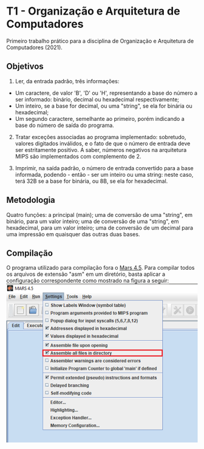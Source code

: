 # T1 - Organização e Arquitetura de Computadores 
Primeiro trabalho prático para a disciplina de Organização e Arquitetura de Computadores (2021).

## Objetivos
1. Ler, da entrada padrão, três informações:
* Um caractere, de valor 'B', 'D' ou 'H', representando a base do número a ser informado: binário, decimal ou hexadecimal respectivamente;
* Um inteiro, se a base for decimal, ou uma "string", se ela for binária ou hexadecimal;
* Um segundo caractere, semelhante ao primeiro, porém indicando a base do número de saída do programa.

2. Tratar exceções associadas ao programa implementado: sobretudo, valores digitados inválidos, e o fato de que o número de entrada deve ser estritamente positivo. A saber, números negativos na arquitetura MIPS são implementados com complemento de 2.

3. Imprimir, na saída padrão, o número de entrada convertido para a base informada, podendo - então - ser um inteiro ou uma string: neste caso, terá 32B se a base for binária, ou 8B, se ela for hexadecimal.

## Metodologia

Quatro funções: a principal (main); uma de conversão de uma "string", em binário, para um valor inteiro; uma de conversão de uma "string", em hexadecimal, para um valor inteiro; uma de conversão de um decimal para uma impressão em quaisquer das outras duas bases.

## Compilação

O programa utilizado para compilação fora o [Mars 4.5](https://courses.missouristate.edu/KenVollmar/MARS/). Para compilar todos os arquivos de extensão "asm" em um diretório, basta aplicar a configuração correspondente como mostrado na figura a seguir: 
![settings](img/compile.png)
